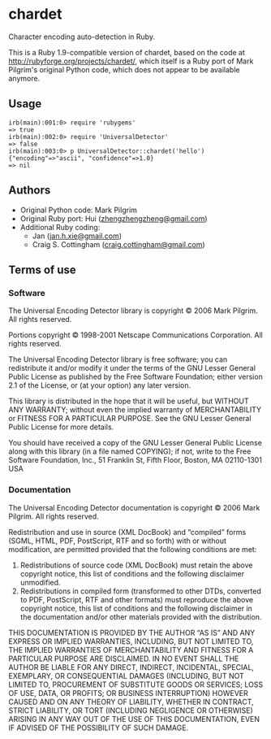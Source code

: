 # chardet

Character encoding auto-detection in Ruby.

This is a Ruby 1.9-compatible version of chardet, based on the code at <http://rubyforge.org/projects/chardet/>,
which itself is a Ruby port of Mark Pilgrim's original Python code, which does not appear to be available anymore.

## Usage

    irb(main):001:0> require 'rubygems'
    => true
    irb(main):002:0> require 'UniversalDetector'
    => false
    irb(main):003:0> p UniversalDetector::chardet('hello')
    {"encoding"=>"ascii", "confidence"=>1.0}
    => nil

## Authors

* Original Python code: Mark Pilgrim
* Original Ruby port: Hui (zhengzhengzheng@gmail.com)
* Additional Ruby coding:
  * Jan (jan.h.xie@gmail.com)
  * Craig S. Cottingham (craig.cottingham@gmail.com)

## Terms of use

### Software

The Universal Encoding Detector library is copyright © 2006 Mark Pilgrim. All rights reserved.

Portions copyright © 1998-2001 Netscape Communications Corporation. All rights reserved.

The Universal Encoding Detector library is free software; you can redistribute it and/or modify it under the terms of the GNU Lesser General Public License as published by the Free Software Foundation; either version 2.1 of the License, or (at your option) any later version.

This library is distributed in the hope that it will be useful, but WITHOUT ANY WARRANTY; without even the implied warranty of MERCHANTABILITY or FITNESS FOR A PARTICULAR PURPOSE. See the GNU Lesser General Public License for more details.

You should have received a copy of the GNU Lesser General Public License along with this library (in a file named COPYING); if not, write to the Free Software Foundation, Inc., 51 Franklin St, Fifth Floor, Boston, MA 02110-1301 USA

### Documentation

The Universal Encoding Detector documentation is copyright © 2006 Mark Pilgrim. All rights reserved.

Redistribution and use in source (XML DocBook) and “compiled” forms (SGML, HTML, PDF, PostScript, RTF and so forth) with or without modification, are permitted provided that the following conditions are met:

1. Redistributions of source code (XML DocBook) must retain the above copyright notice, this list of conditions and the following disclaimer unmodified.
2. Redistributions in compiled form (transformed to other DTDs, converted to PDF, PostScript, RTF and other formats) must reproduce the above copyright notice, this list of conditions and the following disclaimer in the documentation and/or other materials provided with the distribution.

THIS DOCUMENTATION IS PROVIDED BY THE AUTHOR “AS IS” AND ANY EXPRESS OR IMPLIED WARRANTIES, INCLUDING, BUT NOT LIMITED TO, THE IMPLIED WARRANTIES OF MERCHANTABILITY AND FITNESS FOR A PARTICULAR PURPOSE ARE DISCLAIMED. IN NO EVENT SHALL THE AUTHOR BE LIABLE FOR ANY DIRECT, INDIRECT, INCIDENTAL, SPECIAL, EXEMPLARY, OR CONSEQUENTIAL DAMAGES (INCLUDING, BUT NOT LIMITED TO, PROCUREMENT OF SUBSTITUTE GOODS OR SERVICES; LOSS OF USE, DATA, OR PROFITS; OR BUSINESS INTERRUPTION) HOWEVER CAUSED AND ON ANY THEORY OF LIABILITY, WHETHER IN CONTRACT, STRICT LIABILITY, OR TORT (INCLUDING NEGLIGENCE OR OTHERWISE) ARISING IN ANY WAY OUT OF THE USE OF THIS DOCUMENTATION, EVEN IF ADVISED OF THE POSSIBILITY OF SUCH DAMAGE.